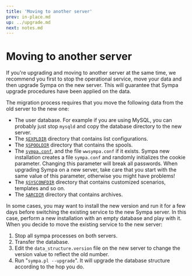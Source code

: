 ```yaml
---
title: 'Moving to another server'
prev: in-place.md
up: ../upgrade.md
next: notes.md
---
```


Moving to another server
========================

If you're upgrading and moving to another server at the same time, we recommend you first to stop the operational service, move your data and then upgrade Sympa on the new server. This will guarantee that Sympa upgrade procedures have been applied on the data.

The migration process requires that you move the following data from the old server to the new one:

  - The user database. For example if you are using MySQL, you can probably just stop `mysqld` and copy the database directory to the new server.
  - The [``$EXPLDIR``](../layout.md#expldir) directory that contains list configurations.
  - The [``$SPOOLDIR``](../layout.md#spooldir) directory that contains the spools.
  - The [``sympa.conf``](../layout.md#config), and the file `wwsympa.conf` if it exists. Sympa new installation creates a file `sympa.conf` and randomly initializes the cookie parameter. Changing this parameter will break all passwords. When upgrading Sympa on a new server, take care that you start with the same value of this parameter, otherwise you might have problems!
  - The [``$SYSCONFDIR``](../layout.md#sysconfdir) directory that contains customized scenarios, templates and so on.
  - The [``$ARCDIR``](../layout.md#arcdir) directory that contains archives.

In some cases, you may want to install the new version and run it for a few days before switching the existing service to the new Sympa server. In this case, perform a new installation with an empty database and play with it. When you decide to move the existing service to the new server:

  1. Stop all sympa processes on both servers.
  2. Transfer the database.
  3. Edit the `data_structure.version` file on the new server to change the version value to reflect the old number.
  4. Run "``sympa.pl --upgrade``". It will upgrade the database structure according to the hop you do.

